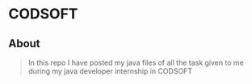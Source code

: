 # CODSOFT

## About
> In this repo I have posted my java files of all the task given to me during my java developer internship in CODSOFT
